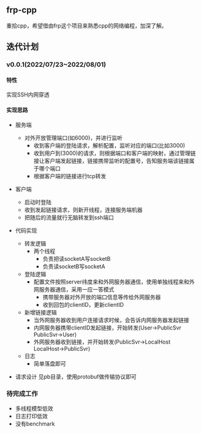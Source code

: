 ## frp-cpp
重拾cpp，希望借由frp这个项目来熟悉cpp的网络编程，加深了解。

## 迭代计划
### v0.0.1(2022/07/23~2022/08/01)
#### 特性
实现SSH内网穿透

#### 实现思路
- 服务端
  - 对外开放管理端口(如6000)，并进行监听
    - 收到客户端的登陆请求，解析配置，监听对应的端口(比如3000)
    - 收到用户到(3000)的请求，则根据端口和客户端的映射，通过管理链接让客户端发起链接，链接携带监听的配置号，告知服务端该链接属于哪个端口
    - 根据客户端的链接进行tcp转发
- 客户端
  - 启动时登陆
  - 收到发起链接请求，则新开线程，连接服务端机器
  - 把随后的流量就行无脑转发到ssh端口

- 代码实现
  - 转发逻辑
    - 两个线程
      - 负责把读socketA写socketB
      - 负责读socketB写socketA
  - 登陆逻辑
    - 配置文件按照server纬度来和外网服务器通信，使用单独线程来和外网服务器通信，采用一应一答模式
      - 携带服务器对外开放的端口信息等传给外网服务器
      - 收到回包的clientID，更新clientID
  - 新增链接逻辑
    - 当外网服务器收到用户连接请求时候，会告诉内网服务器发起链接
    - 内网服务器携带clientID发起链接，开始转发(User->PublicSvr PublicSvr->User)
    - 外网服务器收到链接，并开始转发(PublicSvr->LocalHost LocalHost->PublicSvr)
  - 日志
    - 简单落盘即可

- 请求设计
  见pb目录，使用protobuf做传输协议即可 
  
### 待完成工作
- 多线程模型低效
- 日志打印低效
- 没有benchmark